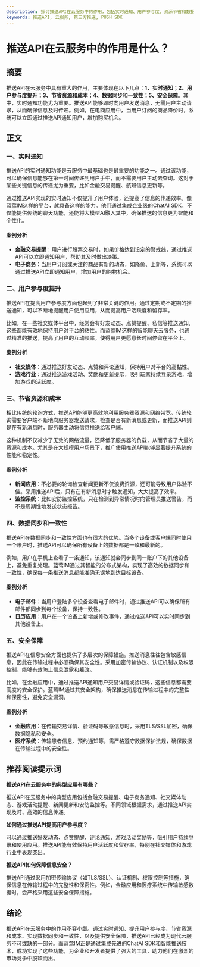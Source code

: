 ```yaml
---
description: 探讨推送API在云服务中的作用，包括实时通知、用户参与度、资源节省和数据同步等。强调安全保障和推荐使用建议，致力于提升服务质量和用户体验。
keywords: 推送API, 云服务, 第三方推送, PUSH SDK
---
```

# 推送API在云服务中的作用是什么？


## 摘要
推送API在云服务中具有重大的作用，主要体现在以下几点：**1、实时通知；2、用户参与度提升；3、节省资源和成本；4、数据同步和一致性；5、安全保障**。其中，实时通知功能尤为重要。推送API能够即时向用户发送消息，无需用户主动请求，从而确保信息及时传递。例如，在电商应用中，当用户订阅的商品降价时，系统可以立即通过推送API通知用户，增加购买机会。

## 正文

### 一、实时通知

推送API的实时通知功能是云服务中最基础也是最重要的功能之一。通过该功能，可以确保信息能够在第一时间传递到用户手中，而不需要用户主动去查询。这对于某些关键信息的传递尤为重要，比如金融交易提醒、航班信息更新等。

通过推送API实现的实时通知不仅提升了用户体验，还提高了信息的传递效率。像蓝莺IM这样的平台，就具备这样的能力。他们通过集成企业级的ChatAI SDK，不仅能提供传统的聊天功能，还能将大模型AI融入其中，确保推送的信息更为智能和个性化。

#### 案例分析

- **金融交易提醒**：用户进行股票交易时，如果价格达到设定的警戒线，通过推送API可以立即通知用户，帮助其及时做出决策。
- **电子商务**：当用户订阅或关注的商品有新的动态，如降价、上新等，系统可以通过推送API立即通知用户，增加用户的购物机会。

### 二、用户参与度提升

推送API在提高用户参与度方面也起到了非常关键的作用。通过定期或不定期的推送通知，可以不断地提醒用户使用应用，从而提高用户活跃度和留存率。

比如，在一些社交媒体平台中，经常会有好友动态、点赞提醒、私信等推送通知，这些都能有效地保持用户对平台的粘性。而蓝莺IM这样的智能聊天云服务，也通过精准的推送，提高了用户的互动频率，使得用户更愿意长时间停留在平台上。

#### 案例分析

- **社交媒体**：通过推送好友动态、点赞和评论通知，保持用户对平台的高黏性。
- **游戏行业**：通过推送游戏活动、奖励和更新提示，吸引玩家持续登录游戏，增加游戏的活跃度。

### 三、节省资源和成本

相比传统的轮询方式，推送API能够更高效地利用服务器资源和网络带宽。传统轮询需要客户端不断地向服务器发送请求，检查是否有新消息或更新，而推送API则是在有新消息时，服务器主动将信息推送给客户端。

这种机制不仅减少了无效的网络流量，还降低了服务器的负载，从而节省了大量的资源和成本。尤其是在大规模用户场景下，推广使用推送API能够显著提升系统的性能和稳定性。

#### 案例分析

- **新闻应用**：不必要的轮询检查新闻更新不仅浪费资源，还可能导致用户体验不佳。采用推送API后，只有在有新消息时才触发通知，大大提高了效率。
- **监控系统**：比如安防监控系统，只在检测到异常情况时向管理员推送警告，而不是周期性地发送状态报告。

### 四、数据同步和一致性

推送API在数据同步和一致性方面也有很大的优势。当多个设备或客户端同时使用一个账户时，推送API可以确保所有设备上的数据都是一致和最新的。

例如，用户在手机上查看了一条通知，该通知就会同步到同一账户下的其他设备上，避免重复处理。蓝莺IM通过其智能的分布式架构，实现了高效的数据同步和一致性，确保每一条推送消息都能准确无误地到达目标设备。

#### 案例分析

- **电子邮件**：当用户登陆多个设备查看电子邮件时，通过推送API可以确保所有邮件都同步到每个设备，保持一致性。
- **日历应用**：用户在一个设备上新增或修改事件，通过推送API可以实时同步到其他设备上。

### 五、安全保障

推送API在信息安全方面也提供了多层次的保障措施。推送消息往往包含敏感信息，因此在传输过程中必须确保其安全性。采用加密传输协议、认证机制以及权限控制，能够有效防止信息泄露和篡改。

比如，在金融应用中，通过推送API通知用户交易详情或验证码，这些信息都需要高度的安全保护。蓝莺IM通过其安全架构，确保推送消息在传输过程中的完整性和保密性，避免安全漏洞。

#### 案例分析

- **金融应用**：在传输交易详情、验证码等敏感信息时，采用TLS/SSL加密，确保数据隐私和安全。
- **医疗系统**：传输患者信息、预约通知等，需严格遵守数据保护法规，确保数据在传输过程中的安全性。

## 推荐阅读提示词

**推送API在云服务中的典型应用有哪些？**

推送API在云服务中的典型应用包括金融交易提醒、电子商务通知、社交媒体动态、游戏活动提醒、新闻更新和安防监控等。不同领域根据需求，通过推送API实现及时、高效的信息传递。

**如何通过推送API提高用户参与度？**

可以通过推送好友动态、点赞提醒、评论通知、游戏活动奖励等，吸引用户持续登录和使用应用。推送API能有效保持用户活跃度和留存率，特别在社交媒体和游戏行业中表现突出。

**推送API如何保障信息安全？**

推送API通过采用加密传输协议（如TLS/SSL）、认证机制、权限控制等措施，确保信息在传输过程中的完整性和保密性。例如，金融应用和医疗系统中传输敏感数据时，会严格采用这些安全保障措施。

## 结论

推送API在云服务中的作用不容小觑。通过实时通知、提升用户参与度、节省资源和成本、实现数据同步和一致性，以及提供安全保障，推送API已经成为现代云服务不可或缺的一部分。而蓝莺IM正是通过集成先进的ChatAI SDK和智能推送技术，成功实现了这些功能，为企业和开发者提供了强大的工具，助力他们在激烈的市场竞争中脱颖而出。